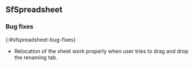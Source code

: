 ## SfSpreadsheet        

### Bug fixes
{:#sfspreadsheet-bug-fixes}

* Relocation of the sheet work properly when user tries to drag and drop the renaming tab.